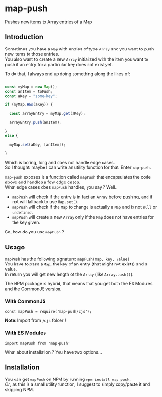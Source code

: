 # map-push

Pushes new items to Array entries of a Map

## Introduction

Sometimes you have a `Map` with entries of type `Array` and you want to push new items to those entries.  
You also want to create a new `Array` initialized with the item you want to push if an entry for a particular key does not exist yet.  

To do that, I always end up doing something along the lines of:  

```javascript

const myMap = new Map();
const anItem = toPush;
const aKey = "some-key";

if (myMap.Has(aKey)) {

  const arrayEntry = myMap.get(aKey);
	
  arrayEntry.push(anItem);

}
else {

  myMap.set(aKey, [anItem]);

}

```

Which is boring, long and does not handle edge cases.  
So I thought: maybe I can write an utility function for that. Enter `map-push`.  

`map-push` exposes is a function called `mapPush` that encapsulates the code above and handles a few edge cases.  
What edge cases does `mapPush` handles, you say ? Well...

- `mapPush` will check if the entry is in fact an `Array` before pushing, and if not will fallback to use `Map.set()`.  
- `mapPush` will check if the `Map` to change is actually a `Map` and is not `null` or `undefined`.  
- `mapPush` will create a new `Array` only if the `Map` does not have entries for the key given.

So, how do you use `mapPush` ?

## Usage 

`mapPush` has the following signature: `mapPush(map, key, value)`  
You have to pass a `Map`, the key of an entry (that might not exists) and a value.  
In return you will get new length of the `Array` (like `Array.push()`).  

The NPM package is hybrid, that means that you get both the ES Modules and the CommonJS version. 

### With CommonJS

`const mapPush = require('map-push/cjs');`

**Note**: Import from `/cjs` folder !

### With ES Modules

`import mapPush from 'map-push'`

What about installation ? You have two options...

## Installation

You can get `mapPush` on NPM by running `npm install map-push`.  
*Or*, as this is a small utility function, I suggest to simply copy/paste it and skipping NPM.  



